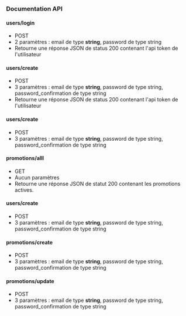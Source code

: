 <h3>Documentation API</h3>

<h4>users/login</h4>
<ul>
        <li>POST</li>
        <li>2 paramètres : email de type <b>string</b>, password de type string</li>
        <li>Retourne une réponse JSON de status 200 contenant l'api token de l'utilisateur</li>
</ul>

<h4>users/create</h4>
<ul>
        <li>POST</li>
        <li>3 paramètres : email de type <b>string</b>, password de type string, password_confirmation de type string</li>
        <li>Retourne une réponse JSON de status 200 contenant l'api token de l'utilisateur</li>
</ul>

<h4>users/create</h4>
<ul>
        <li>POST</li>
        <li>3 paramètres : email de type <b>string</b>, password de type string, password_confirmation de type string</li>
</ul>

<h4>promotions/alll</h4>
<ul>
        <li>GET</li>
        <li>Aucun paramètres</li>
        <li>Retourne une réponse JSON de statut 200 contenant les promotions actives.</li>
</ul>

<h4>users/create</h4>
<ul>
        <li>POST</li>
        <li>3 paramètres : email de type <b>string</b>, password de type string, password_confirmation de type string</li>
</ul>

<h4>promotions/create</h4>
<ul>
        <li>POST</li>
        <li>3 paramètres : email de type <b>string</b>, password de type string, password_confirmation de type string</li>
</ul>

<h4>promotions/update</h4>
<ul>
        <li>POST</li>
        <li>3 paramètres : email de type <b>string</b>, password de type string, password_confirmation de type string</li>
</ul>
